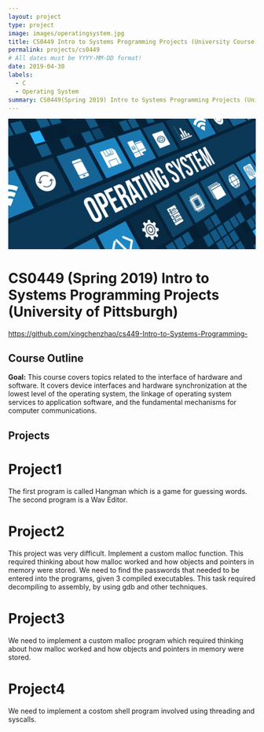 ```yaml
---
layout: project
type: project
image: images/operatingsystem.jpg
title: CS0449 Intro to Systems Programming Projects (University Course)
permalink: projects/cs0449
# All dates must be YYYY-MM-DD format!
date: 2019-04-30
labels:
  - C
  - Operating System
summary: CS0449(Spring 2019) Intro to Systems Programming Projects (University of Pittsburgh)
---
```


<div class="ui small rounded images">
  <img class="ui image" src="../images/operatingsystem.jpg">
</div>

# CS0449 (Spring 2019) Intro to Systems Programming Projects (University of Pittsburgh)

https://github.com/xingchenzhao/cs449-Intro-to-Systems-Programming-

## Course Outline

**Goal:**
This course covers topics related to the interface of hardware and software. It covers device interfaces and hardware synchronization at the lowest level of the operating system, the linkage of operating system services to application software, and the fundamental mechanisms for computer communications.

## Projects

# Project1
The first program is called Hangman which is a game for guessing words.
The second program is a Wav Editor.
# Project2
This project was very difficult. Implement a custom malloc function. This required thinking about how malloc worked and how objects and pointers in memory were stored. We need to find the passwords that needed to be entered into the programs, given 3 compiled executables. This task required decompiling to assembly, by using gdb and other techniques.
# Project3
We need to implement a custom malloc program which required thinking about how malloc worked and how objects and pointers in memory were stored.
# Project4
We need to implement a costom shell program involved using threading and syscalls. 
